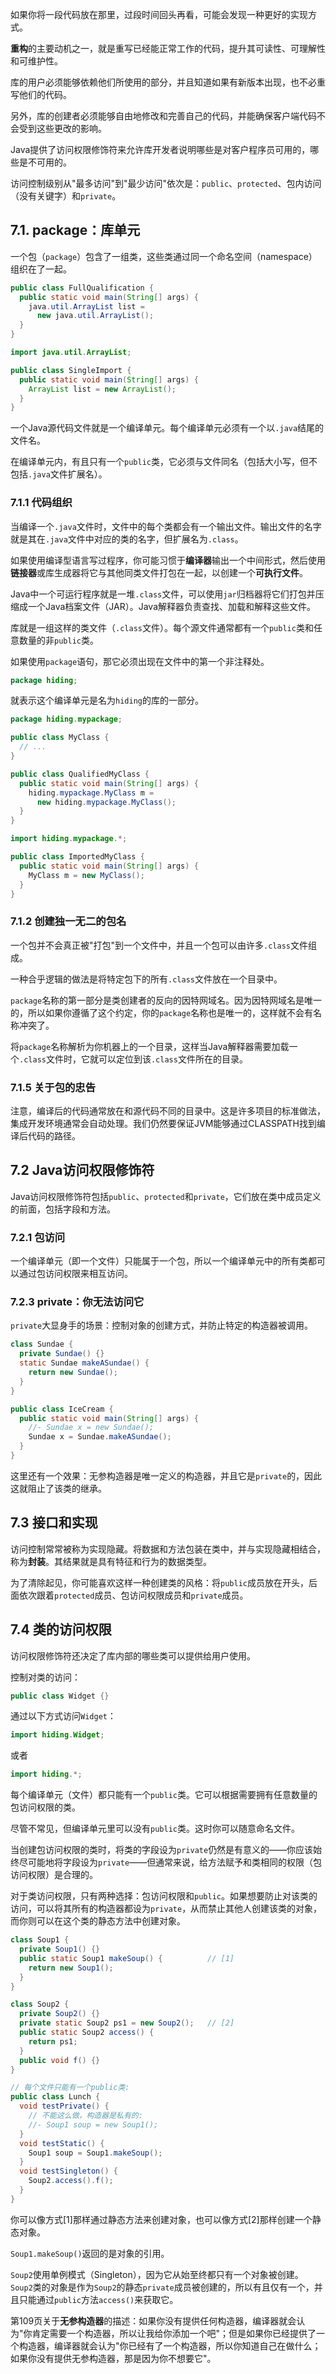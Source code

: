 如果你将一段代码放在那里，过段时间回头再看，可能会发现一种更好的实现方式。

**重构**的主要动机之一，就是重写已经能正常工作的代码，提升其可读性、可理解性和可维护性。

库的用户必须能够依赖他们所使用的部分，并且知道如果有新版本出现，也不必重写他们的代码。

另外，库的创建者必须能够自由地修改和完善自己的代码，并能确保客户端代码不会受到这些更改的影响。

Java提供了访问权限修饰符来允许库开发者说明哪些是对客户程序员可用的，哪些是不可用的。

访问控制级别从"最多访问"到"最少访问"依次是：`public`、`protected`、包内访问（没有关键字）和`private`。

## 7.1. package：库单元

一个包（`package`）包含了一组类，这些类通过同一个命名空间（namespace）组织在了一起。

```java
public class FullQualification {
  public static void main(String[] args) {
    java.util.ArrayList list =
      new java.util.ArrayList();
  }
}
```

```java
import java.util.ArrayList;

public class SingleImport {
  public static void main(String[] args) {
    ArrayList list = new ArrayList();
  }
}
```

一个Java源代码文件就是一个编译单元。每个编译单元必须有一个以`.java`结尾的文件名。

在编译单元内，有且只有一个`public`类，它必须与文件同名（包括大小写，但不包括`.java`文件扩展名）。

### 7.1.1 代码组织

当编译一个`.java`文件时，文件中的每个类都会有一个输出文件。输出文件的名字就是其在`.java`文件中对应的类的名字，但扩展名为`.class`。

如果使用编译型语言写过程序，你可能习惯于**编译器**输出一个中间形式，然后使用**链接器**或库生成器将它与其他同类文件打包在一起，以创建一个**可执行文件**。

Java中一个可运行程序就是一堆`.class`文件，可以使用`jar`归档器将它们打包并压缩成一个Java档案文件（JAR）。Java解释器负责查找、加载和解释这些文件。

库就是一组这样的类文件（`.class`文件）。每个源文件通常都有一个`public`类和任意数量的非`public`类。

如果使用`package`语句，那它必须出现在文件中的第一个非注释处。

```java
package hiding;
```

就表示这个编译单元是名为`hiding`的库的一部分。

```java
package hiding.mypackage;

public class MyClass {
  // ...
}
```

```java
public class QualifiedMyClass {
  public static void main(String[] args) {
    hiding.mypackage.MyClass m =
      new hiding.mypackage.MyClass();
  }
}
```

```java
import hiding.mypackage.*;

public class ImportedMyClass {
  public static void main(String[] args) {
    MyClass m = new MyClass();
  }
}
```

### 7.1.2 创建独一无二的包名

一个包并不会真正被"打包"到一个文件中，并且一个包可以由许多`.class`文件组成。

一种合乎逻辑的做法是将特定包下的所有`.class`文件放在一个目录中。

`package`名称的第一部分是类创建者的反向的因特网域名。因为因特网域名是唯一的，所以如果你遵循了这个约定，你的`package`名称也是唯一的，这样就不会有名称冲突了。

将`package`名称解析为你机器上的一个目录，这样当Java解释器需要加载一个`.class`文件时，它就可以定位到该`.class`文件所在的目录。

### 7.1.5 关于包的忠告

注意，编译后的代码通常放在和源代码不同的目录中。这是许多项目的标准做法，集成开发环境通常会自动处理。我们仍然要保证JVM能够通过CLASSPATH找到编译后代码的路径。

## 7.2 Java访问权限修饰符

Java访问权限修饰符包括`public`、`protected`和`private`，它们放在类中成员定义的前面，包括字段和方法。

### 7.2.1 包访问

一个编译单元（即一个文件）只能属于一个包，所以一个编译单元中的所有类都可以通过包访问权限来相互访问。

### 7.2.3 private：你无法访问它

`private`大显身手的场景：控制对象的创建方式，并防止特定的构造器被调用。

```java
class Sundae {
  private Sundae() {}
  static Sundae makeASundae() {
    return new Sundae();
  }
}

public class IceCream {
  public static void main(String[] args) {
    //- Sundae x = new Sundae();
    Sundae x = Sundae.makeASundae();
  }
}
```

这里还有一个效果：无参构造器是唯一定义的构造器，并且它是`private`的，因此这就阻止了该类的继承。

## 7.3 接口和实现

访问控制常常被称为实现隐藏。将数据和方法包装在类中，并与实现隐藏相结合，称为**封装**。其结果就是具有特征和行为的数据类型。

为了清除起见，你可能喜欢这样一种创建类的风格：将`public`成员放在开头，后面依次跟着`protected`成员、包访问权限成员和`private`成员。

## 7.4 类的访问权限

访问权限修饰符还决定了库内部的哪些类可以提供给用户使用。

控制对类的访问：

```java
public class Widget {}
```

通过以下方式访问`Widget`：

```java
import hiding.Widget;
```

或者

```java
import hiding.*;
```

每个编译单元（文件）都只能有一个`public`类。它可以根据需要拥有任意数量的包访问权限的类。

尽管不常见，但编译单元里可以没有`public`类。这时你可以随意命名文件。

当创建包访问权限的类时，将类的字段设为`private`仍然是有意义的——你应该始终尽可能地将字段设为`private`——但通常来说，给方法赋予和类相同的权限（包访问权限）是合理的。

对于类访问权限，只有两种选择：包访问权限和`public`。如果想要防止对该类的访问，可以将其所有的构造器都设为`private`，从而禁止其他人创建该类的对象，而你则可以在这个类的静态方法中创建对象。

```java
class Soup1 {
  private Soup1() {}
  public static Soup1 makeSoup() {          // [1]
    return new Soup1();
  }
}

class Soup2 {
  private Soup2() {}
  private static Soup2 ps1 = new Soup2();   // [2]
  public static Soup2 access() {
    return ps1;
  }
  public void f() {}
}

// 每个文件只能有一个public类:
public class Lunch {
  void testPrivate() {
    // 不能这么做，构造器是私有的:
    //- Soup1 soup = new Soup1();
  }
  void testStatic() {
    Soup1 soup = Soup1.makeSoup();
  }
  void testSingleton() {
    Soup2.access().f();
  }
}
```

你可以像方式[1]那样通过静态方法来创建对象，也可以像方式[2]那样创建一个静态对象。

`Soup1.makeSoup()`返回的是对象的引用。

`Soup2`使用单例模式（Singleton），因为它从始至终都只有一个对象被创建。`Soup2`类的对象是作为`Soup2`的静态`private`成员被创建的，所以有且仅有一个，并且只能通过`public`方法`access()`来获取它。

第109页关于**无参构造器**的描述：如果你没有提供任何构造器，编译器就会认为"你肯定需要一个构造器，所以让我给你添加一个吧"；但是如果你已经提供了一个构造器，编译器就会认为"你已经有了一个构造器，所以你知道自己在做什么；如果你没有提供无参构造器，那是因为你不想要它"。









